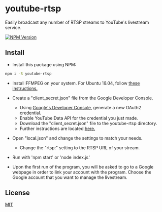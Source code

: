 # youtube-rtsp
Easily broadcast any number of RTSP streams to YouTube's livestream service.

[![NPM Version][npm-image]][npm-url]

## Install

- Install this package using NPM:
```bash
npm i -S youtube-rtsp
```
- Install FFMPEG on your system. For Ubuntu 16.04, follow [these instructions.](http://ubuntuhandbook.org/index.php/2016/09/install-ffmpeg-3-1-ubuntu-16-04-ppa/)

- Create a "client_secret.json" file from the Google Developer Console.
	- Using [Google's Developer Console,](https://console.developers.google.com/projectselector/apis/credentials) generate a new OAuth2 credential.
	- Enable YouTube Data API for the credential you just made.
	- Download the "client_secret.json" file to the youtube-rtsp directory.
	- Further instructions are located [here.](https://developers.google.com/youtube/v3/live/registering_an_application)

- Open "local.json" and change the settings to match your needs.
	- Change the "rtsp:" setting to the RTSP URL of your stream.
	
- Run with 'npm start' or 'node index.js.'
- Upon the first run of the program, you will be asked to go to a Google webpage in order to link your account with the program. Choose the Google account that you want to manage the livestream.

## License

[MIT](http://vjpr.mit-license.org)

[npm-image]: https://img.shields.io/npm/v/youtube-rtsp.svg
[npm-url]: https://www.npmjs.com/package/youtube-rtsp
